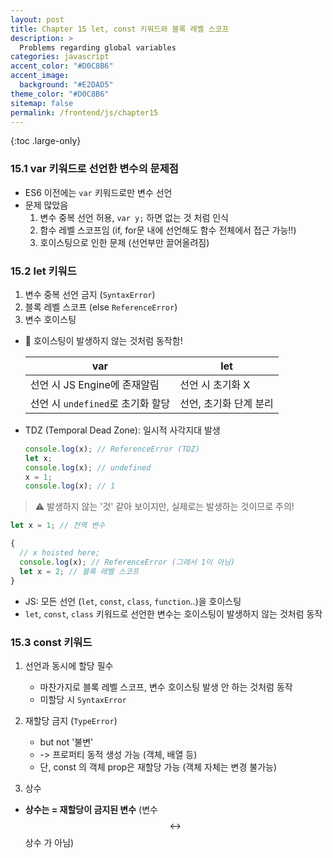 ```yaml
---
layout: post
title: Chapter 15 let, const 키워드와 블록 레벨 스코프
description: >
  Problems regarding global variables
categories: javascript
accent_color: "#D0C8B6"
accent_image:
  background: "#E2DAD5"
theme_color: "#D0C8B6"
sitemap: false
permalink: /frontend/js/chapter15
---
```


{:toc .large-only}

### 15.1 var 키워드로 선언한 변수의 문제점

- ES6 이전에는 `var` 키워드로만 변수 선언
- 문제 많았음
  1. 변수 중복 선언 허용, `var y;` 하면 없는 것 처럼 인식
  2. 함수 레벨 스코프임 (if, for문 내에 선언해도 함수 전체에서 접근 가능!!)
  3. 호이스팅으로 인한 문제 (선언부만 끌어올려짐)

### 15.2 let 키워드

1. 변수 중복 선언 금지 (`SyntaxError`)
2. 블록 레벨 스코프 (else `ReferenceError`)
3. 변수 호이스팅

- 📌 호이스팅이 발생하지 않는 것처럼 동작함!

  | var                               | let                    |
  | --------------------------------- | ---------------------- |
  | 선언 시 JS Engine에 존재알림      | 선언 시 초기화 X       |
  | 선언 시 `undefined`로 초기화 할당 | 선언, 초기화 단계 분리 |

- TDZ (Temporal Dead Zone): 일시적 사각지대 발생

  ```js
  console.log(x); // ReferenceError (TDZ)
  let x;
  console.log(x); // undefined
  x = 1;
  console.log(x); // 1
  ```

> ⚠️ 발생하지 않는 '것' 같아 보이지만, 실제로는 발생하는 것이므로 주의!

```js
let x = 1; // 전역 변수

{
  // x hoisted here;
  console.log(x); // ReferenceError (그래서 1이 아님)
  let x = 2; // 블록 레벨 스코프
}
```

- JS: 모든 선언 (`let`, `const`, `class`, `function`..)을 호이스팅
- `let`, `const`, `class` 키워드로 선언한 변수는 호이스팅이 발생하지 않는 것처럼 동작

### 15.3 const 키워드

1. 선언과 동시에 할당 필수

   - 마찬가지로 블록 레벨 스코프, 변수 호이스팅 발생 안 하는 것처럼 동작
   - 미할당 시 `SyntaxError`

2. 재할당 금지 (`TypeError`)

   - but not '불변'
   - -> 프로퍼티 동적 생성 가능 (객체, 배열 등)
   - 단, const 의 객체 prop은 재할당 가능 (객체 자체는 변경 불가능)

3. 상수

- **상수는 = 재할당이 금지된 변수** (변수 $$\leftrightarrow$$ 상수 가 아님)
